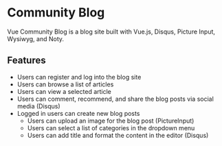 # Community Blog

Vue Community Blog is a blog site built with Vue.js, Disqus, Picture Input, Wysiwyg, and Noty.

## Features
* Users can register and log into the blog site
* Users can browse a list of articles
* Users can view a selected article
* Users can comment, recommend, and share the blog posts via social media (Disqus)
* Logged in users can create new blog posts
  * Users can upload an image for the blog post (PictureInput)
  * Users can select a list of categories in the dropdown menu
  * Users can add title and format the content in the editor (Disqus)
  
  
